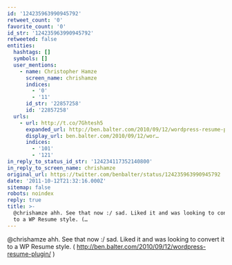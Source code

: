 ```yaml
---
id: '124235963990945792'
retweet_count: '0'
favorite_count: '0'
id_str: '124235963990945792'
retweeted: false
entities:
  hashtags: []
  symbols: []
  user_mentions:
    - name: Christopher Hamze
      screen_name: chrishamze
      indices:
        - '0'
        - '11'
      id_str: '22857258'
      id: '22857258'
  urls:
    - url: http://t.co/7Ghtesh5
      expanded_url: http://ben.balter.com/2010/09/12/wordpress-resume-plugin/
      display_url: ben.balter.com/2010/09/12/wor…
      indices:
        - '101'
        - '121'
in_reply_to_status_id_str: '124234117352140800'
in_reply_to_screen_name: chrishamze
original_url: https://twitter.com/benbalter/status/124235963990945792
date: '2011-10-12T21:32:16.000Z'
sitemap: false
robots: noindex
reply: true
title: >-
  @chrishamze ahh. See that now :/ sad. Liked it and was looking to convert it
  to a WP Resume style. (…
---
```


@chrishamze ahh. See that now :/ sad. Liked it and was looking to convert it to a WP Resume style. ( http://ben.balter.com/2010/09/12/wordpress-resume-plugin/ )